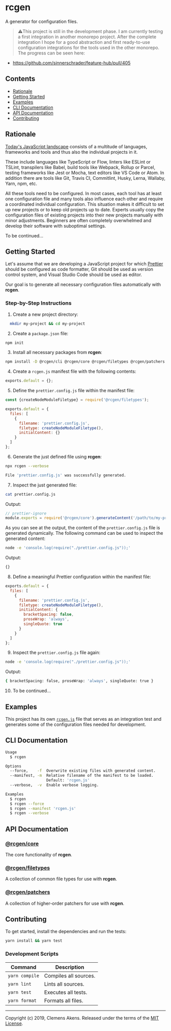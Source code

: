 # rcgen

A generator for configuration files.

> ⚠️This project is still in the development phase. I am currently testing a
> first integration in another monorepo project. After the complete integration
> I hope for a good abstraction and first ready-to-use configuration
> integrations for the tools used in the other monorepo. The progress can be
> seen here:

- https://github.com/sinnerschrader/feature-hub/pull/405

## Contents

- [Rationale](#rationale)
- [Getting Started](#getting-started)
- [Examples](#examples)
- [CLI Documentation](#cli-documentation)
- [API Documentation](#api-documentation)
- [Contributing](#contributing)

## Rationale

[Today's JavaScript landscape][stateofjs] consists of a multitude of languages,
frameworks and tools and thus also the individual projects in it.

These include languages like TypeScript or Flow, linters like ESLint or TSLint,
transpilers like Babel, build tools like Webpack, Rollup or Parcel, testing
frameworks like Jest or Mocha, text editors like VS Code or Atom. In addition
there are tools like Git, Travis CI, Commitlint, Husky, Lerna, Wallaby, Yarn,
npm, etc.

All these tools need to be configured. In most cases, each tool has at least one
configuration file and many tools also influence each other and require a
coordinated individual configuration. This situation makes it difficult to set
up new projects or to keep old projects up to date. Experts usually copy the
configuration files of existing projects into their new projects manually with
minor adjustments. Beginners are often completely overwhelmed and develop their
software with suboptimal settings.

To be continued...

## Getting Started

Let's assume that we are developing a JavaScript project for which
[Prettier][prettier] should be configured as code formatter, Git should be used
as version control system, and Visual Studio Code should be used as editor.

Our goal is to generate all necessary configuration files automatically with
**rcgen**.

### Step-by-Step Instructions

1. Create a new project directory:

```sh
  mkdir my-project && cd my-project
```

2. Create a `package.json` file:

```sh
npm init
```

3. Install all necessary packages from **rcgen**:

```sh
npm install -D @rcgen/cli @rcgen/core @rcgen/filetypes @rcgen/patchers
```

4. Create a `rcgen.js` manifest file with the following contents:

```js
exports.default = {};
```

5. Define the `prettier.config.js` file within the manifest file:

```js
const {createNodeModuleFiletype} = require('@rcgen/filetypes');

exports.default = {
  files: [
    {
      filename: 'prettier.config.js',
      filetype: createNodeModuleFiletype(),
      initialContent: {}
    }
  ]
};
```

6. Generate the just defined file using **rcgen**:

```sh
npx rcgen --verbose
```

```sh
File 'prettier.config.js' was successfully generated.
```

7. Inspect the just generated file:

```sh
cat prettier.config.js
```

Output:

```js
// prettier-ignore
module.exports = require('@rcgen/core').generateContent('/path/to/my-project/rcgen.js', 'prettier.config.js');
```

As you can see at the output, the content of the `prettier.config.js` file is
generated dynamically. The following command can be used to inspect the
generated content:

```sh
node -e 'console.log(require("./prettier.config.js"));'
```

Output:

```sh
{}
```

8. Define a meaningful Prettier configuration within the manifest file:

```js
exports.default = {
  files: [
    {
      filename: 'prettier.config.js',
      filetype: createNodeModuleFiletype(),
      initialContent: {
        bracketSpacing: false,
        proseWrap: 'always',
        singleQuote: true
      }
    }
  ]
};
```

9. Inspect the `prettier.config.js` file again:

```sh
node -e 'console.log(require("./prettier.config.js"));'
```

Output:

```sh
{ bracketSpacing: false, proseWrap: 'always', singleQuote: true }
```

10. To be continued...

## Examples

This project has its own [`rcgen.js`][rcgen-file] file that serves as an
integration test and generates some of the configuration files needed for
development.

## CLI Documentation

```sh
Usage
  $ rcgen

Options
  --force,    -f  Overwrite existing files with generated content.
  --manifest, -m  Relative filename of the manifest to be loaded.
                  Default: 'rcgen.js'
  --verbose,  -v  Enable verbose logging.

Examples
  $ rcgen
  $ rcgen --force
  $ rcgen --manifest 'rcgen.js'
  $ rcgen --verbose
```

## API Documentation

### [@rcgen/core][api-core]

The core functionality of **rcgen**.

### [@rcgen/filetypes][api-filetypes]

A collection of common file types for use with **rcgen**.

### [@rcgen/patchers][api-patchers]

A collection of higher-order patchers for use with **rcgen**.

## Contributing

To get started, install the dependencies and run the tests:

```sh
yarn install && yarn test
```

### Development Scripts

| Command        | Description           |
| -------------- | --------------------- |
| `yarn compile` | Compiles all sources. |
| `yarn lint`    | Lints all sources.    |
| `yarn test`    | Executes all tests.   |
| `yarn format`  | Formats all files.    |

---

Copyright (c) 2019, Clemens Akens. Released under the terms of the [MIT
License][license].

[api-core]: https://rcgen.io/@rcgen/core/
[api-filetypes]: https://rcgen.io/@rcgen/filetypes/
[api-patchers]: https://rcgen.io/@rcgen/patchers/
[license]: https://github.com/clebert/rcgen/blob/master/LICENSE
[prettier]: https://prettier.io
[rcgen-file]: https://github.com/clebert/rcgen/blob/master/rcgen.js
[stateofjs]: https://2018.stateofjs.com
